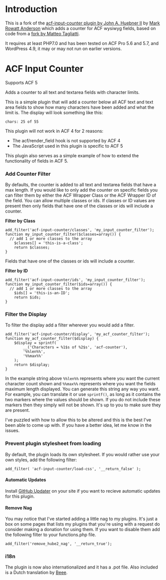 # Introduction

This is a fork of the [acf-input-counter plugin by John A. Huebner II](https://github.com/Hube2/acf-input-counter)
by [Mark Rowatt Anderson](https://www.rowatt.com) which adds a counter for ACF wysiwyg fields,
based on code from a [fork by Matteo Tagliatti](https://github.com/puntonero/acf-input-counter).

It requires at least PHP7.0 and has been tested on ACF Pro 5.6 and 5.7, and WordPress 4.9,
it may or may not run on earlier versions.

# ACF Input Counter

Supports ACF 5

Adds a counter to all text and textarea fields with character limits.

This is a simple plugin that will add a counter below all ACF text and text area fields to show how many
characters have been added and what the limit is. The display will look something like this:

```
chars: 25 of 55
```

This plugin will not work in ACF 4 for 2 reasons:
* The acf/render_field hook is not supported by ACF 4
* The JavaScript used in this plugin is specific to ACF 5

This plugin also serves as a simple example of how to extend the functionality of fields in ACF 5.

### Add Counter Filter
By defaults, the counter is added to all text and textarea fields that have a max length. If you would like
to only add the counter on specific fields you can filter them by either the ACF Wrapper Class or the ACF
Wrapper ID of the field. You can allow multiple classes or ids. If classes or ID values are present then only
fields that have one of the classes or ids will include a counter.

**Filter by Class**
```
add_filter('acf-input-counter/classes', 'my_input_counter_filter');
function my_input_counter_filter($classes=array()) {
  // add 1 or more classes to the array
	$classes[] = 'this-is-a-class';
	return $classes;
}
```
Fields that have one of the classes or ids will include a counter.

**Filter by ID**
```
add_filter('acf-input-counter/ids', 'my_input_counter_filter');
function my_input_counter_filter($ids=array()) {
  // add 1 or more classes to the array
	$ids[] = 'this-is-an-ID';
	return $ids;
}
```

### Filter the Display
To filter the display add a filter wherever you would add a filter.
```
add_filter('acf-input-counter/display', 'my_acf_counter_filter');
function my_acf_counter_filter($display) {
    $display = sprintf(
        __('Characters = %1$s of %2$s', 'acf-counter'),
        '%%len%%',
        '%%max%%'
    );
	return $display;
}
```
In the example string above `%%len%%` represents where you want the current character count shown and `%%max%%`
represents where you want the fields maximum length displayed. You can generate this string any way you want.
For example, you can translate it or use `sprintf()`, as long as it contains the two markers where the values
should be shown. If you do not include these markers then they simply will not be shown. It's up to you to
make sure they are present.

I've puzzled with how to allow this to be altered and this is the best I've been able to come up with.
If you have a better idea, let me know in the issues.

### Prevent plugin stylesheet from loading
By default, the plugin loads its own stylesheet. If you would rather use your own styles,
add the following filter:
```
add_filter( 'acf-input-counter/load-css', '__return_false' );
```

#### Automatic Updates
Install [GitHub Updater](https://github.com/afragen/github-updater) on your site if you want to recieve automatic
updates for this plugin.

#### Remove Nag
You may notice that I've started adding a little nag to my plugins. It's just a box on some pages that lists my
plugins that you're using with a request do consider making a donation for using them. If you want to disable them
add the following filter to your functions.php file.
```
add_filter('remove_hube2_nag', '__return_true');
```

### i18n
The plugin is now also internationalized and it has a .pot file. Also included is a Dutch translation by [Beee][1].

[1]: https://github.com/Beee4life/
